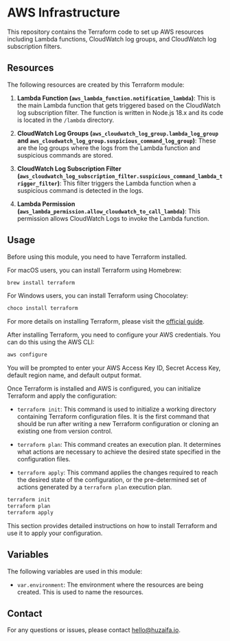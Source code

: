 # AWS Infrastructure

This repository contains the Terraform code to set up AWS resources including Lambda functions, CloudWatch log groups, and CloudWatch log subscription filters.

## Resources

The following resources are created by this Terraform module:

1. **Lambda Function (`aws_lambda_function.notification_lambda`)**: This is the main Lambda function that gets triggered based on the CloudWatch log subscription filter. The function is written in Node.js 18.x and its code is located in the `/lambda` directory.

2. **CloudWatch Log Groups (`aws_cloudwatch_log_group.lambda_log_group` and `aws_cloudwatch_log_group.suspicious_command_log_group`)**: These are the log groups where the logs from the Lambda function and suspicious commands are stored.

3. **CloudWatch Log Subscription Filter (`aws_cloudwatch_log_subscription_filter.suspicious_command_lambda_trigger_filter`)**: This filter triggers the Lambda function when a suspicious command is detected in the logs.

4. **Lambda Permission (`aws_lambda_permission.allow_cloudwatch_to_call_lambda`)**: This permission allows CloudWatch Logs to invoke the Lambda function.

## Usage

Before using this module, you need to have Terraform installed. 

For macOS users, you can install Terraform using Homebrew:

```bash
brew install terraform
```

For Windows users, you can install Terraform using Chocolatey:

```bash
choco install terraform
```

For more details on installing Terraform, please visit the [official guide](https://developer.hashicorp.com/terraform/tutorials/aws-get-started/install-cli).

After installing Terraform, you need to configure your AWS credentials. You can do this using the AWS CLI:

```bash
aws configure
```

You will be prompted to enter your AWS Access Key ID, Secret Access Key, default region name, and default output format.

Once Terraform is installed and AWS is configured, you can initialize Terraform and apply the configuration:

- `terraform init`: This command is used to initialize a working directory containing Terraform configuration files. It is the first command that should be run after writing a new Terraform configuration or cloning an existing one from version control.

- `terraform plan`: This command creates an execution plan. It determines what actions are necessary to achieve the desired state specified in the configuration files.

- `terraform apply`: This command applies the changes required to reach the desired state of the configuration, or the pre-determined set of actions generated by a `terraform plan` execution plan.

```bash
terraform init
terraform plan
terraform apply
```

This section provides detailed instructions on how to install Terraform and use it to apply your configuration.

## Variables

The following variables are used in this module:

- `var.environment`: The environment where the resources are being created. This is used to name the resources.

## Contact

For any questions or issues, please contact hello@huzaifa.io.